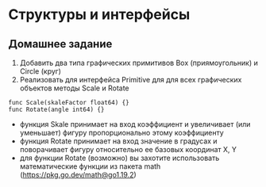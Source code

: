 # Структуры и интерфейсы

## Домашнее задание

1. Добавить два типа графических примитивов Box (приямоугольник) и Circle (круг)
2. Реализовать для интерфейса Primitive для для всех графических объектов методы Scale и Rotate

```
func Scale(skaleFactor float64) {}
func Rotate(angle int64) {}
```

- функция Skale принимает на вход коэффициент и увеличивает (или уменьшает) фигуру пропорционально этому коэффициенту
- функция Rotate принимает на вход значение в градусах и поворачивает фигуру относительно ее базовых координат X, Y
- для функции Rotate (возможно) вы захотите использовать математические функции из пакета math (https://pkg.go.dev/math@go1.19.2)
